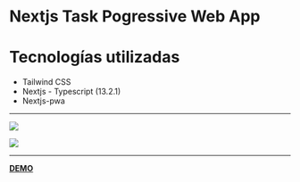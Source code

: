 # Nextjs Task Pogressive Web App

# Tecnologías utilizadas

* Tailwind CSS
* Nextjs - Typescript (13.2.1) 
* Nextjs-pwa

---
![](./src/images/HomeImage.png)

![](./src/images/sectionImage.png)

---

**[DEMO](https://next-ts-pwa-six.vercel.app/)**